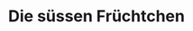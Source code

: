 ---
title: "Die süssen Früchtchen"
url: /neulussheim/die-suessen-fruechtchen/
shop: Gemüse & Obst
---